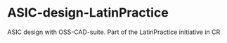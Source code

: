 # ASIC-design-LatinPractice
ASIC design with OSS-CAD-suite. Part of the LatinPractice initiative in CR

